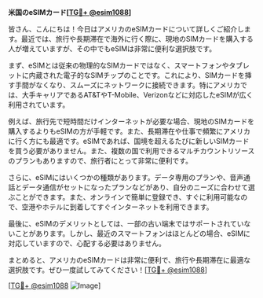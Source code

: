 **米国のeSIMカード[[TG💪+ @esim1088](https://t.me/s/esim1088)]**

皆さん、こんにちは！今日はアメリカのeSIMカードについて詳しくご紹介します。最近では、旅行や長期滞在で海外に行く際に、現地のSIMカードを購入する人が増えていますが、その中でもeSIMは非常に便利な選択肢です。

まず、eSIMとは従来の物理的なSIMカードではなく、スマートフォンやタブレットに内蔵された電子的なSIMチップのことです。これにより、SIMカードを挿す手間がなくなり、スムーズにネットワークに接続できます。特にアメリカでは、大手キャリアであるAT&TやT-Mobile、Verizonなどに対応したeSIMが広く利用されています。

例えば、旅行先で短時間だけインターネットが必要な場合、現地のSIMカードを購入するよりもeSIMの方が手軽です。また、長期滞在や仕事で頻繁にアメリカに行く方にも最適です。eSIMであれば、国境を超えるたびに新しいSIMカードを買う必要がありません。また、複数の国で利用できるマルチカウントリソースのプランもありますので、旅行者にとって非常に便利です。

さらに、eSIMにはいくつかの種類があります。データ専用のプランや、音声通話とデータ通信がセットになったプランなどがあり、自分のニーズに合わせて選ぶことができます。また、オンラインで簡単に登録でき、すぐに利用可能なので、空港やホテルに到着してすぐインターネットを利用できます。

最後に、eSIMのデメリットとしては、一部の古い端末ではサポートされていないことがあります。しかし、最近のスマートフォンはほとんどの場合、eSIMに対応していますので、心配する必要はありません。

まとめると、アメリカのeSIMカードは非常に便利で、旅行や長期滞在に最適な選択肢です。ぜひ一度試してみてください！[[TG💪+ @esim1088](https://t.me/s/esim1088)]

[[TG💪+ @esim1088](https://t.me/s/esim1088) ![Image](https://i.postimg.cc/Y0z9fWf4/image.png)]